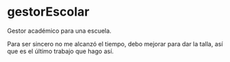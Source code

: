 # gestorEscolar
Gestor académico para una escuela.

Para ser sincero no me alcanzó el tiempo, debo mejorar
para dar la talla, así que es el último trabajo que hago así.
